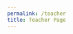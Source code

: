 ```yaml
---
permalink: /teacher
title: Teacher Page
---
```


<!DOCTYPE html>

<html lang="en">

<head>
    <meta charset="UTF-8">
    <meta name="viewport" content="width=device-width, initial-scale=1.0">
    <title>Assignment Checker & Turn-In Platform</title>
    <style>
        body {
            font-family: Arial, sans-serif;
            padding: 20px;
        }

        .button {
            padding: 10px 20px;
            border: none;
            border-radius: 5px;
            cursor: pointer;
            font-size: 16px;
            margin-top: 10px;
        }

        .button-blue {
            background-color: blue;
            color: white;
        }

        .button-green {
            background-color: green;
            color: white;
        }

        .input-field {
            margin-bottom: 20px;
        }

        .input-field label {
            display: block;
            margin-bottom: 5px;
        }

        .input-field input[type="text"],
        .input-field select,
        .input-field input[type="number"] {
            width: 100%;
            padding: 10px;
            border: 1px solid #ccc;
            border-radius: 5px;
            font-size: 16px;
        }

        table {
            width: 100%;
            border-collapse: collapse;
            margin-top: 20px;
            border: 1px solid #aaa;
        }

        table, th, td {
            border: 1px solid #aaa;
        }

        th, td {
            padding: 10px;
            text-align: left;
        }

        th {
            background-color: #f5f5f5;
        }

        h2 {
            text-align: center;
            margin-top: 40px;
        }

        #assignmentForm {
            margin-top: 20px;
        }

        .edit-btn {
            background-color: transparent;
            border: none;
            cursor: pointer;
            font-size: 1.5rem;
            color: #007BFF;
        }
    </style>
</head>

<body>

<button class="button button-blue" onclick="showForm()">+ New Assignment</button>

<div id="assignmentForm" style="display: none;">
    <div class="input-field">
        <label for="title">Title of Assignment:</label>
        <input type="text" id="title" name="title">
    </div>

    <div class="input-field">
        <label for="description">Description of Assignment:</label>
        <input type="text" id="description" name="description">
    </div>

    <div class="input-field">
        <label for="category">Assignment Category:</label>
        <select id="category" name="category">
            <option value="homework">Homework</option>
            <option value="project">Project</option>
            <option value="exam">Exam</option>
        </select>
    </div>

    <div class="input-field">
        <label for="week">Assignment Week:</label>
        <select id="week" name="week">
            <option value="Week 1">Week 1</option>
            <option value="Week 2">Week 2</option>
            <option value="Week 3">Week 3</option>
            <option value="Week 4">Week 4</option>
            <option value="Week 5">Week 5</option>
            <option value="Week 6">Week 6</option>
          <option value="Week 7">Week 7</option>
          <option value="Week 8">Week 8</option>
          <option value="Week 9">Week 9</option>
          <option value="Week 10">Week 10</option>
          <option value="Week 11">Week 11</option>
          <option value="Week 12">Week 12</option>
          <option value="Week 13">Week 13</option>
          <option value="Week 14">Week 14</option>
          <option value="Week 15">Week 15</option>
          <option value="Week 16">Week 16</option>
          <option value="Week 17">Week 17</option>
          <option value="Week 18">Week 18</option>
          <option value="Week 19">Week 19</option>
          <option value="Week 20">Week 20</option>
          <option value="Week 21">Week 21</option>
          <option value="Week 22">Week 22</option>
          <option value="Week 23">Week 23</option>
          <option value="Week 24">Week 24</option>
          <option value="Week 25">Week 25</option>
          <option value="Week 26">Week 26</option>
          <option value="Week 27">Week 27</option>
          <option value="Week 28">Week 28</option>
          <option value="Week 29">Week 29</option>
          <option value="Week 30">Week 30</option>
          <option value="Week 31">Week 31</option>
          <option value="Week 32">Week 32</option>
          <option value="Week 33">Week 33</option>
          <option value="Week 34">Week 34</option>
            <option value="Week 35">Week 35</option>
            <option value="Week 36">Week 36</option>
        </select>
    </div>

    <div class="input-field">
        <label for="points">Points:</label>
        <input type="number" id="points" name="points">
    </div>

    <button class="button button-green" onclick="saveAssignment()">Save</button>
</div>

<h2>Your Published Assignments</h2>
<div id="savedAssignments"></div>

<script>
    let currentEditIndex = null;

    function showForm() {
        document.getElementById('assignmentForm').style.display = 'block';
    }

    function saveAssignment() {
        let assignments = localStorage.getItem('assignments');
        assignments = assignments ? JSON.parse(assignments) : [];
        
        let assignment = {
            title: document.getElementById('title').value,
            description: document.getElementById('description').value,
            category: document.getElementById('category').value,
            week: document.getElementById('week').value,
            points: document.getElementById('points').value
        };

        if (currentEditIndex !== null) {
            assignments[currentEditIndex] = assignment;
            currentEditIndex = null;
        } else {
            assignments.push(assignment);
        }
        
        localStorage.setItem('assignments', JSON.stringify(assignments));
        displayAssignments();
        document.getElementById('assignmentForm').style.display = 'none'; // Hide the form after saving

        alert('Assignment saved!');
    }

    function editAssignment(index) {
        const assignments = JSON.parse(localStorage.getItem('assignments'));
        const assignment = assignments[index];

        document.getElementById('title').value = assignment.title;
        document.getElementById('description').value = assignment.description;
        document.getElementById('category').value = assignment.category;
        document.getElementById('week').value = assignment.week;
        document.getElementById('points').value = assignment.points;

        currentEditIndex = index;

        showForm();
    }

    function displayAssignments() {
        let assignments = localStorage.getItem('assignments');
        assignments = assignments ? JSON.parse(assignments) : [];

        let tableHtml = `
        <table>
            <thead>
                <tr>
                    <th>Title</th>
                    <th>Description</th>
                    <th>Category</th>
                    <th>Week</th>
                    <th>Points</th>
                    <th>Edit</th>
                </tr>
            </thead>
            <tbody>
        `;

        assignments.forEach((assignment, index) => {
            tableHtml += `
                <tr>
                    <td>${assignment.title}</td>
                    <td>${assignment.description}</td>
                    <td>${assignment.category}</td>
                    <td>${assignment.week}</td>
                    <td>${assignment.points}</td>
                    <td><button class="edit-btn" onclick="editAssignment(${index})">✏️</button></td>
                </tr>
            `;
        });

        tableHtml += '</tbody></table>';
        document.getElementById('savedAssignments').innerHTML = tableHtml;
    }

    window.onload = function() {
        displayAssignments();
    };

</script>

</body>

</html>
